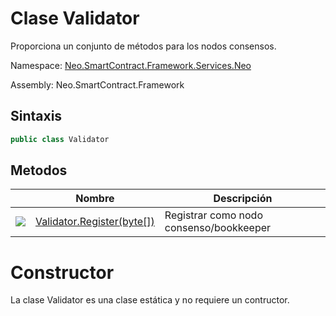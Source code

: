 # Clase Validator

Proporciona un conjunto de métodos para los nodos consensos.

Namespace: [Neo.SmartContract.Framework.Services.Neo](../neo.md)

Assembly: Neo.SmartContract.Framework

## Sintaxis

```c#
public class Validator
```

## Metodos

|                                          | Nombre                                       | Descripción         |
| ---------------------------------------- | ---------------------------------------- | ----------- |
| ![](https://i-msdn.sec.s-msft.com/dynimg/IC91302.jpeg) | [Validator.Register(byte[])](Validator/Register.md) | Registrar como nodo consenso/bookkeeper |


# Constructor

La clase Validator es una clase estática y no requiere un contructor.
